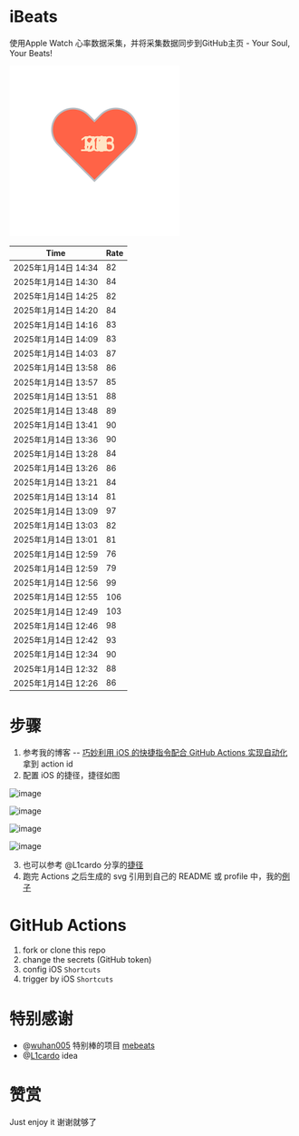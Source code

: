 # iBeats
使用Apple Watch 心率数据采集，并将采集数据同步到GitHub主页 - Your Soul, Your Beats!

![](./files/heart.svg)

<!--START_SECTION:my_heart_rate-->
| Time | Rate | 
 | ---- | ---- | 
| 2025年1月14日 14:34 | 82 |
| 2025年1月14日 14:30 | 84 |
| 2025年1月14日 14:25 | 82 |
| 2025年1月14日 14:20 | 84 |
| 2025年1月14日 14:16 | 83 |
| 2025年1月14日 14:09 | 83 |
| 2025年1月14日 14:03 | 87 |
| 2025年1月14日 13:58 | 86 |
| 2025年1月14日 13:57 | 85 |
| 2025年1月14日 13:51 | 88 |
| 2025年1月14日 13:48 | 89 |
| 2025年1月14日 13:41 | 90 |
| 2025年1月14日 13:36 | 90 |
| 2025年1月14日 13:28 | 84 |
| 2025年1月14日 13:26 | 86 |
| 2025年1月14日 13:21 | 84 |
| 2025年1月14日 13:14 | 81 |
| 2025年1月14日 13:09 | 97 |
| 2025年1月14日 13:03 | 82 |
| 2025年1月14日 13:01 | 81 |
| 2025年1月14日 12:59 | 76 |
| 2025年1月14日 12:59 | 79 |
| 2025年1月14日 12:56 | 99 |
| 2025年1月14日 12:55 | 106 |
| 2025年1月14日 12:49 | 103 |
| 2025年1月14日 12:46 | 98 |
| 2025年1月14日 12:42 | 93 |
| 2025年1月14日 12:34 | 90 |
| 2025年1月14日 12:32 | 88 |
| 2025年1月14日 12:26 | 86 |

<!--END_SECTION:my_heart_rate-->

# 步骤
1. 参考我的博客 -- [巧妙利用 iOS 的快捷指令配合 GitHub Actions 实现自动化](https://github.com/yihong0618/gitblog/issues/198) 拿到 action id
2. 配置 iOS 的捷径，捷径如图

![image](https://user-images.githubusercontent.com/15976103/122154218-0db0b480-ce97-11eb-93bb-5aec07c558dc.png)

![image](https://user-images.githubusercontent.com/15976103/122154236-186b4980-ce97-11eb-8e4b-70551a0391ae.png)

![image](https://user-images.githubusercontent.com/15976103/122154268-2d47dd00-ce97-11eb-902e-3acf292265a9.png)

![image](https://user-images.githubusercontent.com/15976103/122174055-fa144680-ceb4-11eb-9be2-3eb83cd516f7.png)

3. 也可以参考 @L1cardo 分享的[捷径](https://www.icloud.com/shortcuts/6ab6047b459c41ad822ad6b94b1c03d4)
4. 跑完 Actions 之后生成的 svg 引用到自己的 README 或 profile 中，我的[例子](https://github.com/yihong0618) 

# GitHub Actions

1. fork or clone this repo
2. change the secrets (GitHub token)
3. config iOS `Shortcuts` 
4. trigger by iOS `Shortcuts`

# 特别感谢
- @[wuhan005](https://github.com/wuhan005) 特别棒的项目 [mebeats](https://github.com/wuhan005/mebeats)
- @[L1cardo](https://github.com/L1cardo) idea

# 赞赏
Just enjoy it
谢谢就够了
